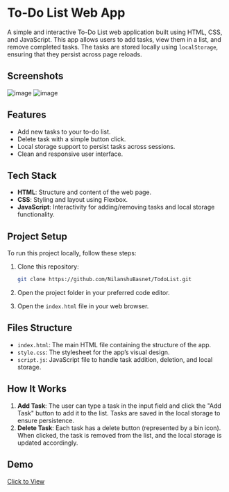 # To-Do List Web App

A simple and interactive To-Do List web application built using HTML, CSS, and JavaScript. This app allows users to add tasks, view them in a list, and remove completed tasks. The tasks are stored locally using `localStorage`, ensuring that they persist across page reloads.
## Screenshots
![image](https://github.com/user-attachments/assets/d2d7e8d1-cb18-4da2-b052-a3ff3358a652)
![image](https://github.com/user-attachments/assets/34f85d66-b3fe-491d-a67a-c743e397445c)


## Features

- Add new tasks to your to-do list.
- Delete task with a simple button click.
- Local storage support to persist tasks across sessions.
- Clean and responsive user interface.

## Tech Stack

- **HTML**: Structure and content of the web page.
- **CSS**: Styling and layout using Flexbox.
- **JavaScript**: Interactivity for adding/removing tasks and local storage functionality.

## Project Setup

To run this project locally, follow these steps:

1. Clone this repository:

   ```bash
   git clone https://github.com/NilanshuBasnet/TodoList.git
   ```

2. Open the project folder in your preferred code editor.

3. Open the `index.html` file in your web browser.

## Files Structure

- `index.html`: The main HTML file containing the structure of the app.
- `style.css`: The stylesheet for the app’s visual design.
- `script.js`: JavaScript file to handle task addition, deletion, and local storage.

## How It Works

1. **Add Task**: The user can type a task in the input field and click the "Add Task" button to add it to the list. Tasks are saved in the local storage to ensure persistence.
2. **Delete Task**: Each task has a delete button (represented by a bin icon). When clicked, the task is removed from the list, and the local storage is updated accordingly.

## Demo
[Click to View](https://todo-list-eta-puce.vercel.app/)


